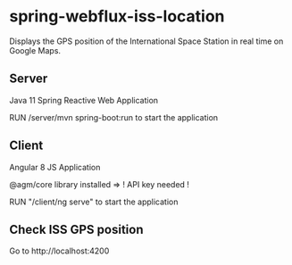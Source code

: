 # spring-webflux-iss-location

Displays the GPS position of the International Space Station in real time on Google Maps.

## Server
Java 11 Spring Reactive Web Application

RUN /server/mvn spring-boot:run to start the application

## Client
Angular 8 JS Application

@agm/core library installed => ! API key needed !

RUN "/client/ng serve" to start the application

## Check ISS GPS position
Go to http://localhost:4200
